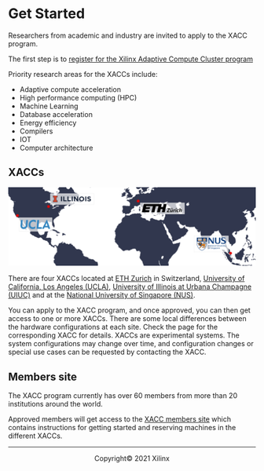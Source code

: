 # Get Started

Researchers from academic and industry are invited to apply to the XACC program. 

The first step is to [register for the Xilinx Adaptive Compute Cluster program](https://www.xilinx.com/member/xup_research_clusters.html)

Priority research areas for the XACCs include:

* Adaptive compute acceleration 
* High performance computing (HPC)
* Machine Learning
* Database acceleration
* Energy efficiency
* Compilers
* IOT
* Computer architecture



## XACCs

![](images/centers_map.png)

There are four XACCs located at [ETH Zurich](ethz.md) in Switzerland, [University of California, Los Angeles (UCLA)](ucla.md), [University of Illinois at Urbana Champagne (UIUC)](uiuc.md) and at the [National University of Singapore (NUS)](nus.md).

You can apply to the XACC program, and once approved, you can then get access to one or more XACCs. There are some local differences between the hardware configurations at each site. Check the page for the corresponding XACC for details. XACCs are experimental systems.  The system configurations may change over time, and configuration changes or special use cases can be requested by contacting the XACC. 



## Members site

The XACC program currently has over 60 members from more than 20 institutions around the world.

Approved members will get access to the [XACC members site](https://www.xilinx.com/member/xup_research_clusters.html) which contains instructions for getting started and reserving machines in the different XACCs.


---------------------------------------
<p align="center">Copyright&copy; 2021 Xilinx</p>